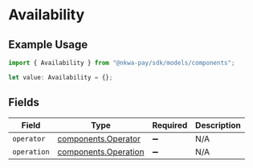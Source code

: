 # Availability

## Example Usage

```typescript
import { Availability } from "@nkwa-pay/sdk/models/components";

let value: Availability = {};
```

## Fields

| Field                                                        | Type                                                         | Required                                                     | Description                                                  |
| ------------------------------------------------------------ | ------------------------------------------------------------ | ------------------------------------------------------------ | ------------------------------------------------------------ |
| `operator`                                                   | [components.Operator](../../models/components/operator.md)   | :heavy_minus_sign:                                           | N/A                                                          |
| `operation`                                                  | [components.Operation](../../models/components/operation.md) | :heavy_minus_sign:                                           | N/A                                                          |